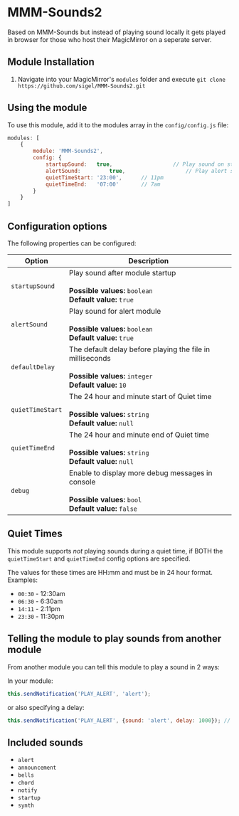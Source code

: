 # MMM-Sounds2
Based on MMM-Sounds but instead of playing sound locally it gets played in browser for those who host their MagicMirror on a seperate server.

## Module Installation
1. Navigate into your MagicMirror's `modules` folder and execute `git clone https://github.com/sigel/MMM-Sounds2.git`


## Using the module

To use this module, add it to the modules array in the `config/config.js` file:

````javascript
modules: [
	{
		module: 'MMM-Sounds2',
		config: {
			startupSound:   true,					// Play sound on startup
			alertSound:			true,					// Play alert sound when alert module is triggered
			quietTimeStart: '23:00',      // 11pm
			quietTimeEnd:   '07:00'       // 7am
		}
	}
]
````


## Configuration options

The following properties can be configured:

<table width="100%">
	<thead>
		<tr>
			<th>Option</th>
			<th width="100%">Description</th>
		</tr>
	<thead>
	<tbody>
		<tr>
			<td><code>startupSound</code></td>
			<td>Play sound after module startup<br>
				<br><b>Possible values:</b> <code>boolean</code>
				<br><b>Default value:</b> <code>true</code>
			</td>
		</tr>
		<tr>
			<td><code>alertSound</code></td>
			<td>Play sound for alert module<br>
				<br><b>Possible values:</b> <code>boolean</code>
				<br><b>Default value:</b> <code>true</code>
			</td>
		</tr>
		<tr>
			<td><code>defaultDelay</code></td>
			<td>The default delay before playing the file in milliseconds<br>
				<br><b>Possible values:</b> <code>integer</code>
				<br><b>Default value:</b> <code>10</code>
			</td>
		</tr>
		<tr>
			<td><code>quietTimeStart</code></td>
			<td>The 24 hour and minute start of Quiet time<br>
				<br><b>Possible values:</b> <code>string</code>
				<br><b>Default value:</b> <code>null</code>
			</td>
		</tr>
		<tr>
			<td><code>quietTimeEnd</code></td>
			<td>The  24 hour and minute end of Quiet time<br>
				<br><b>Possible values:</b> <code>string</code>
				<br><b>Default value:</b> <code>null</code>
			</td>
		</tr>
		<tr>
			<td><code>debug</code></td>
			<td>Enable to display more debug messages in console<br>
				<br><b>Possible values:</b> <code>bool</code>
				<br><b>Default value:</b> <code>false</code>
			</td>
		</tr>
	</tbody>
</table>


## Quiet Times

This module supports *not* playing sounds during a quiet time, if BOTH the `quietTimeStart` and `quietTimeEnd` config
options are specified.

The values for these times are HH:mm and must be in 24 hour format. Examples:

- `00:30` - 12:30am
- `06:30` - 6:30am
- `14:11` - 2:11pm
- `23:30` - 11:30pm


## Telling the module to play sounds from another module

From another module you can tell this module to play a sound in 2 ways:

In your module:

```javascript
this.sendNotification('PLAY_ALERT', 'alert');
```

or also specifying a delay:

```javascript
this.sendNotification('PLAY_ALERT', {sound: 'alert', delay: 1000}); // 1 second delay
```


## Included sounds

- `alert`
- `announcement`
- `bells`
- `chord`
- `notify`
- `startup`
- `synth`
